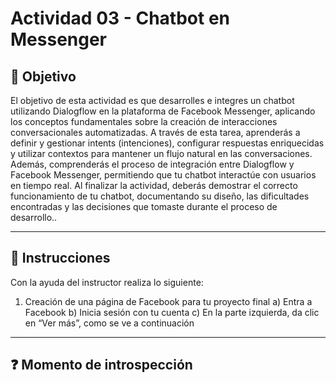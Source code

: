 # **Actividad 03 - Chatbot en Messenger**

## 🎯 **Objetivo**
El objetivo de esta actividad es que desarrolles e integres un chatbot utilizando Dialogflow en la plataforma de Facebook Messenger, aplicando los conceptos fundamentales sobre la creación de interacciones conversacionales automatizadas. A través de esta tarea, aprenderás a definir y gestionar intents (intenciones), configurar respuestas enriquecidas y utilizar contextos para mantener un flujo natural en las conversaciones. Además, comprenderás el proceso de integración entre Dialogflow y Facebook Messenger, permitiendo que tu chatbot interactúe con usuarios en tiempo real. Al finalizar la actividad, deberás demostrar el correcto funcionamiento de tu chatbot, documentando su diseño, las dificultades encontradas y las decisiones que tomaste durante el proceso de desarrollo..

---

## 📑 Instrucciones
Con la ayuda del instructor realiza lo siguiente:  
1.	Creación de una página de Facebook para tu proyecto final
a)	Entra a Facebook
b)	Inicia sesión con tu cuenta
c)	En la parte izquierda, da clic en “Ver más”, como se ve a continuación







---

## ❓ **Momento de introspección**









